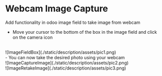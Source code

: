 # Webcam Image Capture
Add functionality in odoo image field to take image from webcam

- Move your cursor to the bottom of the box in the image field and click on the camera icon
<br/>
![ImageFieldBox](./static/description/assets/pic1.png)
<br/>
- You can now take the desired photo using your webcam
<br/>
![ImageCaptureImage](./static/description/assets/pic2.png)
</br>
![ImageRetakeImage](./static/description/assets/pic3.png)